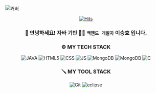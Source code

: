 <!-- HEADER -->

![커버](https://capsule-render.vercel.app/api?type=waving&height=250&color=gradient&text=코딩은%20재밌다!&animation=twinkling&fontSize=50)

<div align="center">

[![Hits](https://hits.seeyoufarm.com/api/count/incr/badge.svg?url=https%3A%2F%2Fgithub.com%2Fqus0in&count_bg=%23923DC8&title_bg=%23555555&icon=pinboard.svg&icon_color=%23E7E7E7&title=%EB%B0%A9%EB%AC%B8%EC%9E%90&edge_flat=false)](https://hits.seeyoufarm.com)
### 👋 안녕하세요! 자바 기반 🧑‍💻 `백엔드 개발자` 이승호 입니다.

</div>



<!--- 인삿말 -->

<!-- `` 한줄 코드 -->

<!-- https://emojipedia.org/ -->

<!-- 위젯 -->
<!-- 1. 커버 -->

<!-- ![커버](https://capsule-render.vercel.app/api?type=waving&height=200&color=gradient&text=코딩으로%20세상을%20바꾸자!&animation=twinkling&fontSize=50) -->
<!-- https://capsule-render.vercel.app/ -->

<!-- 2. 방문자수 위젯 -->
<!-- [![Hits](https://hits.seeyoufarm.com/api/count/incr/badge.svg?url=https%3A%2F%2Fgithub.com%2Fqus0in&count_bg=%23923DC8&title_bg=%23555555&icon=pinboard.svg&icon_color=%23E7E7E7&title=%EB%B0%A9%EB%AC%B8%EC%9E%90&edge_flat=false)](https://hits.seeyoufarm.com) -->

<div align="center">

<!-- Body -->
### ⚙️ MY TECH STACK
<!-- https://www.color-hex.com/ 같은데서 색상을 찾고 -->
<!-- #ffffff -> #을 떼고... -->
<!-- https://simpleicons.org/ -->
<!-- ![???](https://img.shields.io/badge/표시되는텍스트-텍스트배경색.svg?&style=for-the-badge&logo=옆에띄우고싶은로고이름(simpleicons)&logoColor=ffffff) -->
<!-- 000000 까만색, ffffff 하얀색 (로고) -->
![JAVA](https://img.shields.io/badge/java-000000.svg?&style=for-the-badge)
![HTML5](https://img.shields.io/badge/html5-E34F26.svg?&style=for-the-badge&logo=html5&logoColor=ffffff)
![CSS](https://img.shields.io/badge/css3-1572B6.svg?&style=for-the-badge&logo=css3&logoColor=ffffff)
![JS](https://img.shields.io/badge/javascript-F7DF1E.svg?&style=for-the-badge&logo=javascript&logoColor=ffffff)
![MongoDB](https://img.shields.io/badge/mongodb-47A248.svg?&style=for-the-badge&logo=mongodb&logoColor=ffffff)
![MongoDB](https://img.shields.io/badge/apachetomcat-F8DC75.svg?&style=for-the-badge&logo=apachetomcat&logoColor=000000)
![C](https://img.shields.io/badge/c-#A8B9CC.svg?&style=for-the-badge&logo=c&logoColor=#ffffff)
### 🪛 MY TOOL STACK
![Git](https://img.shields.io/badge/git-F05032.svg?&style=for-the-badge&logo=git&logoColor=ffffff)
![eclipse](https://img.shields.io/badge/eclipse-2C2255.svg?&style=for-the-badge&logo=eclipse&logoColor=ffffff)

</div>

